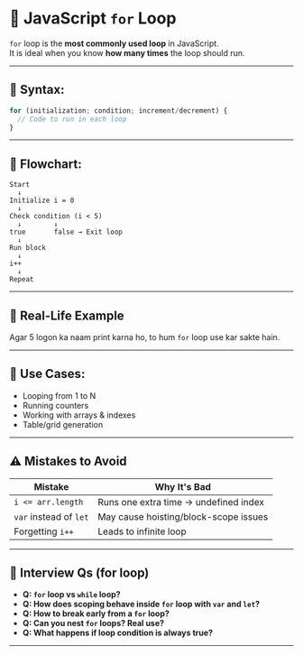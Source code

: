 # 🔁 JavaScript `for` Loop

`for` loop is the **most commonly used loop** in JavaScript.  
It is ideal when you know **how many times** the loop should run.

---

## 🔹 Syntax:

```js
for (initialization; condition; increment/decrement) {
  // Code to run in each loop
}
```

---

## 🔹 Flowchart:

```
Start
  ↓
Initialize i = 0
  ↓
Check condition (i < 5)
  ↓        ↓
true       false → Exit loop
  ↓
Run block
  ↓
i++
  ↓
Repeat
```

---

## 🔹 Real-Life Example

Agar 5 logon ka naam print karna ho, to hum `for` loop use kar sakte hain.

---

## 📌 Use Cases:

- Looping from 1 to N  
- Running counters  
- Working with arrays & indexes  
- Table/grid generation  

---

## ⚠️ Mistakes to Avoid

| Mistake              | Why It's Bad                            |
|----------------------|------------------------------------------|
| `i <= arr.length`    | Runs one extra time → undefined index   |
| `var` instead of `let` | May cause hoisting/block-scope issues |
| Forgetting `i++`     | Leads to infinite loop                  |

---

## 🧠 Interview Qs (for loop)

- **Q: `for` loop vs `while` loop?**  
- **Q: How does scoping behave inside `for` loop with `var` and `let`?**  
- **Q: How to break early from a `for` loop?**  
- **Q: Can you nest `for` loops? Real use?**  
- **Q: What happens if loop condition is always true?**  

---
